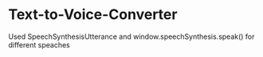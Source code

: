 # Text-to-Voice-Converter
Used SpeechSynthesisUtterance and  window.speechSynthesis.speak() for different speaches 
